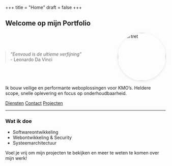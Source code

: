 +++
title = "Home"
draft = false
+++


<h2 class="site-title">Welcome op mijn Portfolio</h2>

<div style="display: flex; align-items: center; gap: 2rem; flex-wrap: wrap;">
  <blockquote class="main-quote" style="margin: 0; flex: 1;">
    <em>"Eenvoud is de ultieme verfijning"</em><br>
    <span>- Leonardo Da Vinci</span>
  </blockquote>
  <img src="/photos/portrait.jpg" alt="Portret" width="150" height="150" style="width: 150px; height: 150px; object-fit: cover; border-radius: 50%; box-shadow: 0 2px 8px rgba(0,0,0,0.1);">
</div>

Ik bouw veilige en performante weboplossingen voor KMO’s. Heldere scope, snelle oplevering en focus op onderhoudbaarheid.

<div class="hero-cta">
  <a class="btn btn-primary" href="/nl/services/">Diensten</a>
  <a class="btn btn-outline" href="/nl/contact/">Contact</a>
  <a class="btn btn-ghost" href="/nl/other-projects/">Projecten</a>
</div>

---

### Wat ik doe
- Softwareontwikkeling
- Webontwikkeling & Security
- Systeemarchitectuur

Voel je vrij om mijn projecten te bekijken en meer te weten te komen over mijn werk!